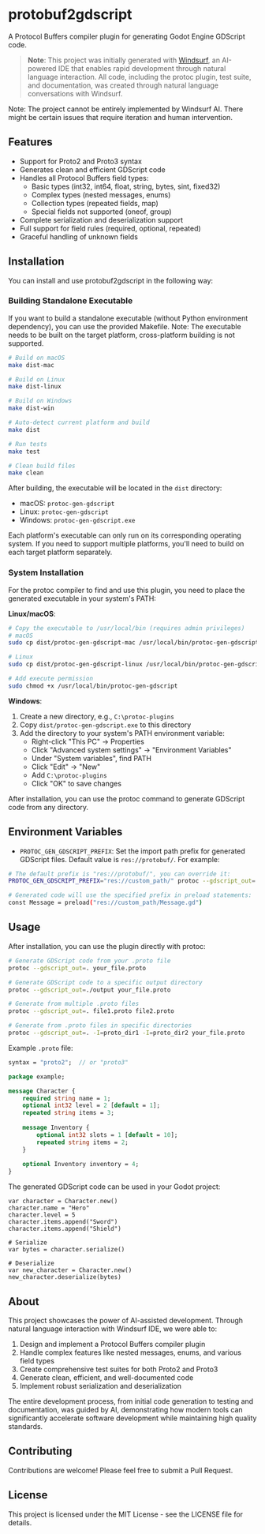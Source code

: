 # protobuf2gdscript

A Protocol Buffers compiler plugin for generating Godot Engine GDScript code.

> **Note**: This project was initially generated with [Windsurf](https://codeium.com/windsurf), an AI-powered IDE that enables rapid development through natural language interaction. All code, including the protoc plugin, test suite, and documentation, was created through natural language conversations with Windsurf.

Note: The project cannot be entirely implemented by Windsurf AI. There might be certain issues that require iteration and human intervention.

## Features

- Support for Proto2 and Proto3 syntax
- Generates clean and efficient GDScript code
- Handles all Protocol Buffers field types:
  - Basic types (int32, int64, float, string, bytes, sint, fixed32)
  - Complex types (nested messages, enums)
  - Collection types (repeated fields, map)
  - Special fields not supported (oneof, group)
- Complete serialization and deserialization support
- Full support for field rules (required, optional, repeated)
- Graceful handling of unknown fields

## Installation

You can install and use protobuf2gdscript in the following way:

### Building Standalone Executable

If you want to build a standalone executable (without Python environment dependency), you can use the provided Makefile. Note: The executable needs to be built on the target platform, cross-platform building is not supported.

```bash
# Build on macOS
make dist-mac

# Build on Linux
make dist-linux

# Build on Windows
make dist-win

# Auto-detect current platform and build
make dist

# Run tests
make test

# Clean build files
make clean
```

After building, the executable will be located in the `dist` directory:
- macOS: `protoc-gen-gdscript`
- Linux: `protoc-gen-gdscript`
- Windows: `protoc-gen-gdscript.exe`

Each platform's executable can only run on its corresponding operating system. If you need to support multiple platforms, you'll need to build on each target platform separately.

### System Installation

For the protoc compiler to find and use this plugin, you need to place the generated executable in your system's PATH:

**Linux/macOS**:
```bash
# Copy the executable to /usr/local/bin (requires admin privileges)
# macOS
sudo cp dist/protoc-gen-gdscript-mac /usr/local/bin/protoc-gen-gdscript

# Linux
sudo cp dist/protoc-gen-gdscript-linux /usr/local/bin/protoc-gen-gdscript

# Add execute permission
sudo chmod +x /usr/local/bin/protoc-gen-gdscript
```

**Windows**:
1. Create a new directory, e.g., `C:\protoc-plugins`
2. Copy `dist/protoc-gen-gdscript.exe` to this directory
3. Add the directory to your system's PATH environment variable:
   - Right-click "This PC" -> Properties
   - Click "Advanced system settings" -> "Environment Variables"
   - Under "System variables", find PATH
   - Click "Edit" -> "New"
   - Add `C:\protoc-plugins`
   - Click "OK" to save changes

After installation, you can use the protoc command to generate GDScript code from any directory.

## Environment Variables

- `PROTOC_GEN_GDSCRIPT_PREFIX`: Set the import path prefix for generated GDScript files. Default value is `res://protobuf/`. For example:

```bash
# The default prefix is "res://protobuf/", you can override it:
PROTOC_GEN_GDSCRIPT_PREFIX="res://custom_path/" protoc --gdscript_out=. your_file.proto

# Generated code will use the specified prefix in preload statements:
const Message = preload("res://custom_path/Message.gd")
```

## Usage

After installation, you can use the plugin directly with protoc:

```bash
# Generate GDScript code from your .proto file
protoc --gdscript_out=. your_file.proto

# Generate GDScript code to a specific output directory
protoc --gdscript_out=./output your_file.proto

# Generate from multiple .proto files
protoc --gdscript_out=. file1.proto file2.proto

# Generate from .proto files in specific directories
protoc --gdscript_out=. -I=proto_dir1 -I=proto_dir2 your_file.proto
```

Example `.proto` file:

```protobuf
syntax = "proto2";  // or "proto3"

package example;

message Character {
    required string name = 1;
    optional int32 level = 2 [default = 1];
    repeated string items = 3;
    
    message Inventory {
        optional int32 slots = 1 [default = 10];
        repeated string items = 2;
    }
    
    optional Inventory inventory = 4;
}
```

The generated GDScript code can be used in your Godot project:

```gdscript
var character = Character.new()
character.name = "Hero"
character.level = 5
character.items.append("Sword")
character.items.append("Shield")

# Serialize
var bytes = character.serialize()

# Deserialize
var new_character = Character.new()
new_character.deserialize(bytes)
```

## About

This project showcases the power of AI-assisted development. Through natural language interaction with Windsurf IDE, we were able to:

1. Design and implement a Protocol Buffers compiler plugin
2. Handle complex features like nested messages, enums, and various field types
3. Create comprehensive test suites for both Proto2 and Proto3
4. Generate clean, efficient, and well-documented code
5. Implement robust serialization and deserialization

The entire development process, from initial code generation to testing and documentation, was guided by AI, demonstrating how modern tools can significantly accelerate software development while maintaining high quality standards.

## Contributing

Contributions are welcome! Please feel free to submit a Pull Request.

## License

This project is licensed under the MIT License - see the LICENSE file for details.
